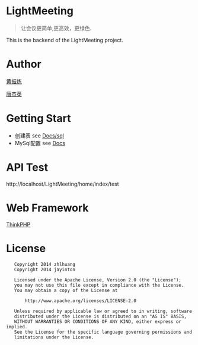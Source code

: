 LightMeeting
===
> 让会议更简单,更高效，更绿色.

This is the backend of the LightMeeting project.


Author
===

[黄振炼](https://coding.net/u/zhlhuang)

[唐杰英](https://coding.net/u/jayinton)


Getting Start
===

- 创建表 see [Docs/sql](Docs/sql) 
- MySql配置 see [Docs](Docs/readme.md)


API Test
===

http://localhost/LightMeeting/home/index/test


Web Framework
===

[ThinkPHP](http://www.thinkphp.cn/)


License
===
```
   Copyright 2014 zhlhuang
   Copyright 2014 jayinton

   Licensed under the Apache License, Version 2.0 (the "License");
   you may not use this file except in compliance with the License.
   You may obtain a copy of the License at

       http://www.apache.org/licenses/LICENSE-2.0

   Unless required by applicable law or agreed to in writing, software
   distributed under the License is distributed on an "AS IS" BASIS,
   WITHOUT WARRANTIES OR CONDITIONS OF ANY KIND, either express or implied.
   See the License for the specific language governing permissions and
   limitations under the License.
```
